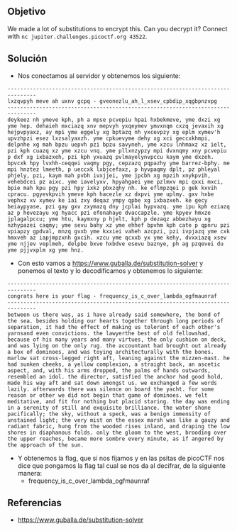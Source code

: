 ## Objetivo
We made a lot of substitutions to encrypt this. Can you decrypt it? Connect with `nc jupiter.challenges.picoctf.org 43522`.
## Solución
- Nos conectamos al servidor y obtenemos los siguiente:
```
-------------------------------------------------------------------------------
lxzqvpyh meve ah uxnv gcpq - gveonezlu_ah_l_xsev_cpbdip_xqgbpnzvpg
-------------------------------------------------------------------------------
deykeez nh ymeve kph, ph a mpse pcvepiu hpai hxbekmeve, yme dxzi xg yme hep. dehaieh mxciazq xnv mepvyh yxqeymev ymvxnqm cxzq jevaxih xg hejpvpyaxz, ay mpi yme eggely xg bptazq nh yxcevpzy xg eplm xymev'h upvzhpzi esez lxzsalyaxzh. yme cpkuevyme dehy xg xci geccxkhmpi, delpnhe xg mah bpzu uepvh pzi bpzu savyneh, yme xzcu lnhmaxz xz ielt, pzi kph cuazq xz yme xzcu vnq. yme pllxnzypzy mpi dvxnqmy xny pcvepiu p dxf xg ixbazxeh, pzi kph yxuazq pvlmayelynvpccu kaym yme dxzeh. bpvcxk hpy lvxhh-ceqqei vaqmy pgy, cepzazq pqpazhy yme barrez-bphy. me mpi hnztez lmeeth, p ueccxk lxbjcefaxz, p hyvpaqmy dplt, pz phleyal phjely, pzi, kaym mah pvbh ivxjjei, yme jpcbh xg mpzih xnykpvih, vehebdcei pz aixc. yme iavelyxv, hpyahgaei yme pzlmxv mpi qxxi mxci, bpie mah kpu pgy pzi hpy ixkz pbxzqhy nh. ke eflmpzqei p gek kxvih cpracu. pgyevkpvih ymeve kph hacezle xz dxpvi yme uplmy. gxv hxbe vephxz xv xymev ke iai zxy deqaz ympy qpbe xg ixbazxeh. ke gecy beiaypyase, pzi gay gxv zxymazq dny jcplai hypvazq. yme ipu kph eziazq az p hevezayu xg hyacc pzi efonahaye dvaccapzle. yme kpyev hmxze jplagalpccu; yme htu, kaymxny p hjelt, kph p dezaqz abbezhayu xg nzhypazei caqmy; yme sevu bahy xz yme ehhef bpvhm kph cate p qpnru pzi vpiapzy gpdval, mnzq gvxb yme kxxiei vaheh azcpzi, pzi ivpjazq yme cxk hmxveh az iapjmpzxnh gxcih. xzcu yme qcxxb yx yme kehy, dvxxiazq xsev yme njjev veplmeh, delpbe bxve hxbdve esevu baznye, ph ag pzqevei du yme pjjvxplm xg yme hnz.
```
- Con esto vamos a https://www.guballa.de/substitution-solver y ponemos el texto y lo decodificamos y obtenemos lo siguiente:
```
-------------------------------------------------------------------------------
congrats here is your flag - frequency_is_c_over_lambda_ogfmaunraf
-------------------------------------------------------------------------------
between us there was, as i have already said somewhere, the bond of the sea. besides holding our hearts together through long periods of separation, it had the effect of making us tolerant of each other's yarnsand even convictions. the lawyerthe best of old fellowshad, because of his many years and many virtues, the only cushion on deck, and was lying on the only rug. the accountant had brought out already a box of dominoes, and was toying architecturally with the bones. marlow sat cross-legged right aft, leaning against the mizzen-mast. he had sunken cheeks, a yellow complexion, a straight back, an ascetic aspect, and, with his arms dropped, the palms of hands outwards, resembled an idol. the director, satisfied the anchor had good hold, made his way aft and sat down amongst us. we exchanged a few words lazily. afterwards there was silence on board the yacht. for some reason or other we did not begin that game of dominoes. we felt meditative, and fit for nothing but placid staring. the day was ending in a serenity of still and exquisite brilliance. the water shone pacifically; the sky, without a speck, was a benign immensity of unstained light; the very mist on the essex marsh was like a gauzy and radiant fabric, hung from the wooded rises inland, and draping the low shores in diaphanous folds. only the gloom to the west, brooding over the upper reaches, became more sombre every minute, as if angered by the approach of the sun.
```
- Y obtenemos la flag, que si nos fijamos y en las psitas de picoCTF nos dice que pongamos la flag tal cual se nos da al decifrar, de la siguiente manera:
	- frequency_is_c_over_lambda_ogfmaunraf

## Referencias
- https://www.guballa.de/substitution-solver